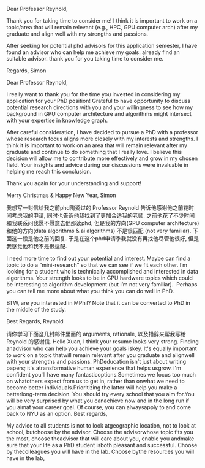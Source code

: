 Dear Professor Reynold,

Thank you for taking time to consider me! I think it is important to work on a topic/area that will remain relevant (e.g., HPC, GPU computer arch) after my graduate and align well with my strengths and passions. 

After seeking for potential phd advisors for this application semester, I have found an advisor who can help me achieve my goals. 
already find an suitable advisor. 
thank you for you taking time to consider me. 

Regards,
Simon



Dear Professor Reynold,

I really want to thank you for the time you invested in considering my application for your PhD position! Grateful to have opportunity to discuss potential research directions with you and your willingness to see how my background in GPU computer architecture and algorithms might intersect with your expertise in knowledge graph.

After careful consideration, I have decided to pursue a PhD with a professor whose research focus aligns more closely with my interests and strengths. I think it is important to work on an area that will remain relevant after my graduate and continue to do something that I really love. I believe this decision will allow me to contribute more effectively and grow in my chosen field. Your insights and advice during our discussions were invaluable in helping me reach this conclusion.

Thank you again for your understanding and support!

Merry Christmas & Happy New Year,
Simon



我想写一封信给我之前phd陶瓷过的 Professor Reynold 告诉他感谢他之前花时间考虑我的申请, 同时也告诉他我找到了更加合适我的老师. 之前他花了不少时间和我联系问我愿不愿意去他那读phd, 但是我的方向(GPU computer architecture)和他的方向(data algorithms & ai algorithms) 不是很匹配 (not very familiar). 下面这一段是他之前的回复. 于是在这个phd申请季我就没有再找他尽管他很好, 但是我感觉他和我不是很适配. 

I need more time to find out your potential and interest. Maybe can find a topic to do a “mini-research” so that we can see if we fit each other. I’m looking for a student who is technically accomplished and interested in data algorithms. Your strength looks to be in GPU hardware topics which could be interesting to algorithm development (but I’m not very familiar).  Perhaps you can tell me more about what you think you can do well in PhD.

BTW, are you interested in MPhil? Note that it can be converted to PhD in the middle of the study.

Best Regards,
Reynold

请你学习下面这几封邮件里面的 arguments, rationale, 以及措辞来帮我写给 Reynold 的感谢信. 
Hello Xuan,
I think your resume looks very strong. Finding anadvisor who can help you achieve your goals iskey. lt's equally important to work on a topic thatwill remain relevant after you graduate and alignwell with your strengths and passions. PhDeducation isn't just about writing papers; it's atransformative human experience that helps usgrow. i'm confident you'll have many fantasticoptions.Sometimes we focus too much on whatothers expect from us to get in, rather than onwhat we need to become better individuals.Prioritizing the latter will help you make a betterlong-term decision.
You should try every school that you aim for.You will be very surprised by what you canachieve now and in the long run if you aimat your career goal. Of course, you can alwaysapply to and come back to NYU as an option.
Best regards,

My advice to all students is not to look atgeographic location, not to look at school, butchoose by the advisor. Choose the advisorwhose topic fits you the most, choose theadvisor that will care about you, enable you andmake sure that your life as a PhD student isboth pleasant and successful. Choose by thecolleagues you will have in the lab. Choose bythe resources you will have in the lab,
